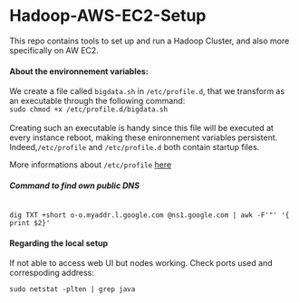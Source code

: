 # Hadoop-AWS-EC2-Setup
This repo contains tools to set up and run a Hadoop Cluster, and also more specifically on AW EC2.


<h4> About the environnement variables: </h4>

We create a file called ```bigdata.sh``` in ```/etc/profile.d```, that we transform as an executable through the following command: </br>
```sudo chmod +x /etc/profile.d/bigdata.sh```</br></br> 
Creating such an executable is handy since this file will be executed at every instance reboot, making these enironnement variables persistent. Indeed,```/etc/profile``` and ```/etc/profile.d``` both contain startup files.

More informations about ```/etc/profile``` <a href="http://www.linuxfromscratch.org/blfs/view/6.3/postlfs/profile.html">here</a>




<h5>Command to find own public DNS</h5>
<code>
dig TXT +short o-o.myaddr.l.google.com @ns1.google.com | awk -F'"' '{ print $2}'
</code>


<h4> Regarding the local setup </h4>

If not able to access web UI but nodes working. Check ports used and correspoding address:

<code>sudo netstat -plten | grep java</code>
